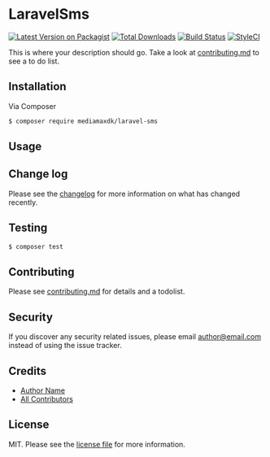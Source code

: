 # LaravelSms

[![Latest Version on Packagist][ico-version]][link-packagist]
[![Total Downloads][ico-downloads]][link-downloads]
[![Build Status][ico-travis]][link-travis]
[![StyleCI][ico-styleci]][link-styleci]

This is where your description should go. Take a look at [contributing.md](contributing.md) to see a to do list.

## Installation

Via Composer

``` bash
$ composer require mediamaxdk/laravel-sms
```

## Usage

## Change log

Please see the [changelog](changelog.md) for more information on what has changed recently.

## Testing

``` bash
$ composer test
```

## Contributing

Please see [contributing.md](contributing.md) for details and a todolist.

## Security

If you discover any security related issues, please email author@email.com instead of using the issue tracker.

## Credits

- [Author Name][link-author]
- [All Contributors][link-contributors]

## License

MIT. Please see the [license file](license.md) for more information.

[ico-version]: https://img.shields.io/packagist/v/mediamaxdk/laravel-sms.svg?style=flat-square
[ico-downloads]: https://img.shields.io/packagist/dt/mediamaxdk/laravel-sms.svg?style=flat-square
[ico-travis]: https://img.shields.io/travis/mediamaxdk/laravel-sms/master.svg?style=flat-square
[ico-styleci]: https://styleci.io/repos/12345678/shield

[link-packagist]: https://packagist.org/packages/mediamaxdk/laravel-sms
[link-downloads]: https://packagist.org/packages/mediamaxdk/laravel-sms
[link-travis]: https://travis-ci.org/mediamaxdk/laravel-sms
[link-styleci]: https://styleci.io/repos/12345678
[link-author]: https://github.com/mediamaxdk
[link-contributors]: ../../contributors
